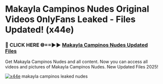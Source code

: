 # Makayla Campinos Nudes Original Videos 0nlyFans Leaked - Files Updated! (x44e)

<h3>🔴 CLICK HERE 🌐==►► <a href="https://tinyurl.com/4mcuefdz" rel="nofollow">Makayla Campinos Nudes Updated Files</a></h3>

Get Makayla Campinos Nudes and all content. Now you can access all videos and pictures of Makayla Campinos Nudes. New Updated Files 2025!

[![x44e](https://i.imgur.com/StAQSOY.gif)](https://tinyurl.com/4mcuefdz)
makayla campinos leaked nudes